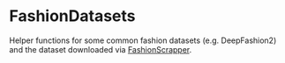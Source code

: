 # FashionDatasets
Helper functions for some common fashion datasets (e.g. DeepFashion2) 
and the dataset downloaded via [FashionScrapper](https://github.com/NiklasHoltmeyer/FashionScrapper).
